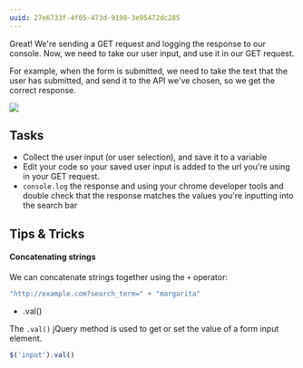 ```yaml
---
uuid: 27e6733f-4f05-473d-9198-3e95472dc285
---
```


Great! We're sending a GET request and logging the response to our console. Now, we need to take our user input, and use it in our GET request.

For example, when the form is submitted, we need to take the text that the user has submitted, and send it to the API we've chosen, so we get the correct response.

![](https://cl.ly/041o0o3r2D0M/Image%202017-12-19%20at%204.46.47%20PM.png)




## Tasks

- Collect the user input (or user selection), and save it to a variable
- Edit your code so your saved user input is added to the url you're using in your GET request.
- `console.log` the response and using your chrome developer tools and double check that the response matches the values you're inputting into the search bar

## Tips & Tricks

#### Concatenating strings

We can concatenate strings together using the `+` operator:

```javascript
"http://example.com?search_term=" + "margarita"
```

- .val()

The `.val()` jQuery method is used to get or set the value of a form input element.

```javascript
$('input').val()
```
